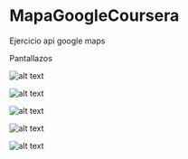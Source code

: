 # MapaGoogleCoursera
Ejercicio api google maps

Pantallazos

![alt text](https://github.com/zerstoren1234567/MapaGoogleCoursera/blob/master/app/src/main/res/drawable-xxhdpi/image.jpeg)

![alt text](https://github.com/zerstoren1234567/MapaGoogleCoursera/blob/master/app/src/main/res/drawable-xxhdpi/image1.jpeg)

![alt text](https://github.com/zerstoren1234567/MapaGoogleCoursera/blob/master/app/src/main/res/drawable-xxhdpi/image2.jpeg)

![alt text](https://github.com/zerstoren1234567/MapaGoogleCoursera/blob/master/app/src/main/res/drawable-xxhdpi/image3.jpeg)

![alt text](https://github.com/zerstoren1234567/MapaGoogleCoursera/blob/master/app/src/main/res/drawable-xxhdpi/image4.jpeg)
